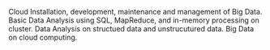 Cloud Installation, development, maintenance and management of Big Data. Basic Data Analysis using SQL, MapReduce, and in-memory processing on cluster. Data Analysis on structued data and unstrucutured data. Big Data on cloud computing.
